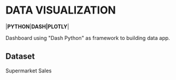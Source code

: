 # DATA VISUALIZATION

|**PYTHON**|**DASH|PLOTLY**|

Dashboard using "Dash Python" as framework to building data app. 

## Dataset

Supermarket Sales 
